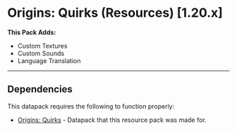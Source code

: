 # Origins: Quirks (Resources) [1.20.x]

**This Pack Adds:**
- Custom Textures
- Custom Sounds
- Language Translation
  
---
## Dependencies
This datapack requires the following to function properly:
- [Origins: Quirks](https://github.com/0vergrown/Origins-Quirks) - Datapack that this resource pack was made for.
